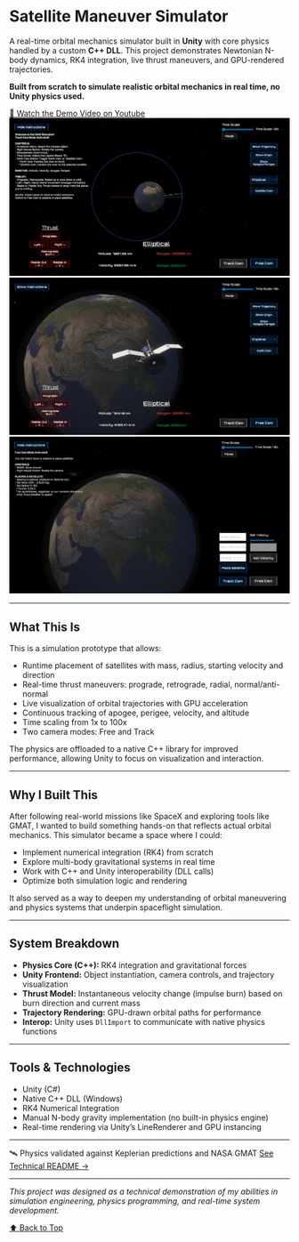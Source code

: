 # Satellite Maneuver Simulator

A real-time orbital mechanics simulator built in **Unity** with core physics handled by a custom **C++ DLL**. This project demonstrates Newtonian N-body dynamics, RK4 integration, live thrust maneuvers, and GPU-rendered trajectories.

**Built from scratch to simulate realistic orbital mechanics in real time, no Unity physics used.**

[🎥 Watch the Demo Video on Youtube](https://www.youtube.com/watch?v=aADKGJIdwKM)
![Orbit Mechanics Simulator in Track Cam](./Assets/Images/04-11Track.png)
![Satellite Close Up Elliptical Orbit](./Assets/Images/04-11SatelliteCloseUp.png)
![Simulator in Free Cam](./Assets/Images/02-03Free.png)

---

## What This Is

This is a simulation prototype that allows:

- Runtime placement of satellites with mass, radius, starting velocity and direction
- Real-time thrust maneuvers: prograde, retrograde, radial, normal/anti-normal
- Live visualization of orbital trajectories with GPU acceleration
- Continuous tracking of apogee, perigee, velocity, and altitude
- Time scaling from 1x to 100x
- Two camera modes: Free and Track

The physics are offloaded to a native C++ library for improved performance, allowing Unity to focus on visualization and interaction.

---

## Why I Built This

After following real-world missions like SpaceX and exploring tools like GMAT, I wanted to build something hands-on that reflects actual orbital mechanics. This simulator became a space where I could:

- Implement numerical integration (RK4) from scratch
- Explore multi-body gravitational systems in real time
- Work with C++ and Unity interoperability (DLL calls)
- Optimize both simulation logic and rendering

It also served as a way to deepen my understanding of orbital maneuvering and physics systems that underpin spaceflight simulation.

---

## System Breakdown

- **Physics Core (C++):** RK4 integration and gravitational forces
- **Unity Frontend:** Object instantiation, camera controls, and trajectory visualization
- **Thrust Model:** Instantaneous velocity change (impulse burn) based on burn direction and current mass
- **Trajectory Rendering:** GPU-drawn orbital paths for performance
- **Interop:** Unity uses `DllImport` to communicate with native physics functions

---

## Tools & Technologies

- Unity (C#)
- Native C++ DLL (Windows)
- RK4 Numerical Integration
- Manual N-body gravity implementation (no built-in physics engine)
- Real-time rendering via Unity’s LineRenderer and GPU instancing

---

🛰️ Physics validated against Keplerian predictions and NASA GMAT
[See Technical README →](./TECHNICAL_README.md)

---

*This project was designed as a technical demonstration of my abilities in simulation engineering, physics programming, and real-time system development.*

[⬆ Back to Top](#satellite-maneuver-simulator)
